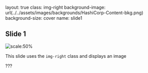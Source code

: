 layout: true
class: img-right
background-image: url(../../assets/images/backgrounds/HashiCorp-Content-bkg.png)
background-size: cover
name: slide1

## Slide 1

![scale:50%](./assets/logos/logo_terraform.png)

This slide uses the `img-right` class and displays an image

???
